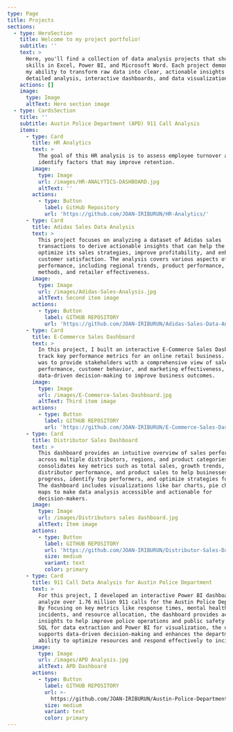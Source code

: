 ```yaml
---
type: Page
title: Projects
sections:
  - type: HeroSection
    title: Welcome to my project portfolio!
    subtitle: ''
    text: >
      Here, you'll find a collection of data analysis projects that showcase my
      skills in Excel, Power BI, and Microsoft Word. Each project demonstrates
      my ability to transform raw data into clear, actionable insights through
      detailed analysis, interactive dashboards, and data visualizations.
    actions: []
    image:
      type: Image
      altText: Hero section image
  - type: CardsSection
    title: ''
    subtitle: Austin Police Department (APD) 911 Call Analysis
    items:
      - type: Card
        title: HR Analytics
        text: >
          The goal of this HR analysis is to assess employee turnover and
          identify factors that may improve retention.
        image:
          type: Image
          url: /images/HR-ANALYTICS-DASHBOARD.jpg
          altText: ''
        actions:
          - type: Button
            label: GitHub Repository
            url: 'https://github.com/JOAN-IRIBURUN/HR-Analytics/'
      - type: Card
        title: Adidas Sales Data Analysis
        text: >
          This project focuses on analyzing a dataset of Adidas sales
          transactions to derive actionable insights that can help the company
          optimize its sales strategies, improve profitability, and enhance
          customer satisfaction. The analysis covers various aspects of sales
          performance, including regional trends, product performance, sales
          methods, and retailer effectiveness.
        image:
          type: Image
          url: /images/Adidas-Sales-Analysis.jpg
          altText: Second item image
        actions:
          - type: Button
            label: GITHUB REPOSITORY
            url: 'https://github.com/JOAN-IRIBURUN/Adidas-Sales-Data-Analysis/'
      - type: Card
        title: E-Commerce Sales Dashboard
        text: >
          In this project, I built an interactive E-Commerce Sales Dashboard to
          track key performance metrics for an online retail business. The goal
          was to provide stakeholders with a comprehensive view of sales
          performance, customer behavior, and marketing effectiveness, enabling
          data-driven decision-making to improve business outcomes.
        image:
          type: Image
          url: /images/E-Commerce-Sales-Dashboard.jpg
          altText: Third item image
        actions:
          - type: Button
            label: GITHUB REPOSITORY
            url: 'https://github.com/JOAN-IRIBURUN/E-Commerce-Sales-Dashboard/'
      - type: Card
        title: Distributor Sales Dashboard
        text: >
          This dashboard provides an intuitive overview of sales performance
          across multiple distributors, regions, and product categories. It
          consolidates key metrics such as total sales, growth trends,
          distributor performance, and product sales to help businesses track
          progress, identify top performers, and optimize strategies for growth.
          The dashboard includes visualizations like bar charts, pie charts, and
          maps to make data analysis accessible and actionable for
          decision-makers.
        image:
          type: Image
          url: /images/Distributors sales dashboard.jpg
          altText: Item image
        actions:
          - type: Button
            label: GITHUB REPOSITORY
            url: 'https://github.com/JOAN-IRIBURUN/Distributor-Sales-Dashboard'
            size: medium
            variant: text
            color: primary
      - type: Card
        title: 911 Call Data Analysis for Austin Police Department
        text: >
          For this project, I developed an interactive Power BI dashboard to
          analyze over 1.76 million 911 calls for the Austin Police Department.
          By focusing on key metrics like response times, mental health-related
          incidents, and resource allocation, the dashboard provides actionable
          insights to help improve police operations and public safety. Using
          SQL for data extraction and Power BI for visualization, the dashboard
          supports data-driven decision-making and enhances the department's
          ability to optimize resources and respond effectively to incidents.
        image:
          type: Image
          url: /images/APD Analysis.jpg
          altText: APD Dashboard
        actions:
          - type: Button
            label: GITHUB REPOSITORY
            url: >-
              https://github.com/JOAN-IRIBURUN/Austin-Police-Department-911-Call-Analysis
            size: medium
            variant: text
            color: primary
---
```

